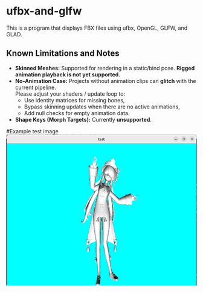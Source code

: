 # ufbx-and-glfw
This is a program that displays FBX files using ufbx, OpenGL, GLFW, and GLAD.

## Known Limitations and Notes

- **Skinned Meshes:** Supported for rendering in a static/bind pose. **Rigged animation playback is not yet supported.**
- **No-Animation Case:** Projects without animation clips can **glitch** with the current pipeline.  
  Please adjust your shaders / update loop to:
  - Use identity matrices for missing bones,
  - Bypass skinning updates when there are no active animations,
  - Add null checks for empty animation data.
- **Shape Keys (Morph Targets):** Currently **unsupported**.


#Example test image
![Test Image](image/test_a_fbx_gl.png)
